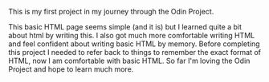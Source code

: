 This is my first project in my journey through the Odin Project. 

This basic HTML page seems simple (and it is) but I learned quite a bit about html by writing this.
I also got much more comfortable writing HTML and feel confident about writing basic HTML by memory.
Before completing this project I needed to refer back to things to remember the exact format of HTML, now I am comfortable with basic HTML. So far I'm loving the Odin Project and hope to learn much more.
